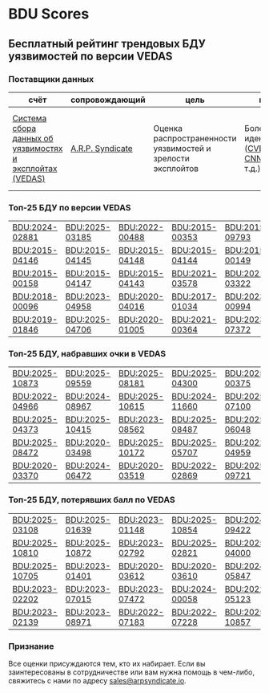 
# BDU Scores
## Бесплатный рейтинг трендовых БДУ уязвимостей по версии VEDAS

### Поставщики данных
| счёт | cопровождающий | цель | покрытие | определение | частота |
| ----- | ---------- | ------- | -------- | ----------- | --------- |
| [Система сбора данных об уязвимостях и эксплойтах (VEDAS)](https://vedas.arpsyndicate.io) | [A.R.P. Syndicate](https://www.arpsyndicate.io) | Оценка распространенности уязвимостей и зрелости эксплойтов | Более 150 идентификаторов ([CVE](https://github.com/ARPSyndicate/cve-scores), [EUVD](https://github.com/ARPSyndicate/euvd-scores), [CNNVD](https://github.com/ARPSyndicate/cnnvd-scores), [BDU](https://github.com/ARPSyndicate/bdu-scores) и т.д.) | Аналитические данные с открытым исходным кодом (OSINT), полученные от [Exploit Observer](https://www.exploit.observer) | 12-16 часов |



<h3>Топ-25 БДУ по версии VEDAS</h3>

<table>
  <tr>
    <td><a href='https://vedas.arpsyndicate.io/?vuln=BDU:2024-02881'>BDU:2024-02881</a></td>
    <td><a href='https://vedas.arpsyndicate.io/?vuln=BDU:2025-03185'>BDU:2025-03185</a></td>
    <td><a href='https://vedas.arpsyndicate.io/?vuln=BDU:2022-00488'>BDU:2022-00488</a></td>
    <td><a href='https://vedas.arpsyndicate.io/?vuln=BDU:2015-00353'>BDU:2015-00353</a></td>
    <td><a href='https://vedas.arpsyndicate.io/?vuln=BDU:2015-09793'>BDU:2015-09793</a></td>
  </tr>
  <tr>
    <td><a href='https://vedas.arpsyndicate.io/?vuln=BDU:2015-04146'>BDU:2015-04146</a></td>
    <td><a href='https://vedas.arpsyndicate.io/?vuln=BDU:2015-04145'>BDU:2015-04145</a></td>
    <td><a href='https://vedas.arpsyndicate.io/?vuln=BDU:2015-04148'>BDU:2015-04148</a></td>
    <td><a href='https://vedas.arpsyndicate.io/?vuln=BDU:2015-04144'>BDU:2015-04144</a></td>
    <td><a href='https://vedas.arpsyndicate.io/?vuln=BDU:2015-00149'>BDU:2015-00149</a></td>
  </tr>
  <tr>
    <td><a href='https://vedas.arpsyndicate.io/?vuln=BDU:2015-00158'>BDU:2015-00158</a></td>
    <td><a href='https://vedas.arpsyndicate.io/?vuln=BDU:2015-04147'>BDU:2015-04147</a></td>
    <td><a href='https://vedas.arpsyndicate.io/?vuln=BDU:2015-04143'>BDU:2015-04143</a></td>
    <td><a href='https://vedas.arpsyndicate.io/?vuln=BDU:2021-03578'>BDU:2021-03578</a></td>
    <td><a href='https://vedas.arpsyndicate.io/?vuln=BDU:2021-03322'>BDU:2021-03322</a></td>
  </tr>
  <tr>
    <td><a href='https://vedas.arpsyndicate.io/?vuln=BDU:2018-00096'>BDU:2018-00096</a></td>
    <td><a href='https://vedas.arpsyndicate.io/?vuln=BDU:2023-04958'>BDU:2023-04958</a></td>
    <td><a href='https://vedas.arpsyndicate.io/?vuln=BDU:2020-04016'>BDU:2020-04016</a></td>
    <td><a href='https://vedas.arpsyndicate.io/?vuln=BDU:2017-01034'>BDU:2017-01034</a></td>
    <td><a href='https://vedas.arpsyndicate.io/?vuln=BDU:2023-00994'>BDU:2023-00994</a></td>
  </tr>
  <tr>
    <td><a href='https://vedas.arpsyndicate.io/?vuln=BDU:2019-01846'>BDU:2019-01846</a></td>
    <td><a href='https://vedas.arpsyndicate.io/?vuln=BDU:2025-04706'>BDU:2025-04706</a></td>
    <td><a href='https://vedas.arpsyndicate.io/?vuln=BDU:2020-01005'>BDU:2020-01005</a></td>
    <td><a href='https://vedas.arpsyndicate.io/?vuln=BDU:2021-00364'>BDU:2021-00364</a></td>
    <td><a href='https://vedas.arpsyndicate.io/?vuln=BDU:2023-07372'>BDU:2023-07372</a></td>
  </tr>
</table>


<h3>Топ-25 БДУ, набравших очки в VEDAS</h3>

<table>
  <tr>
    <td><a href='https://vedas.arpsyndicate.io/?vuln=BDU:2025-10873'>BDU:2025-10873</a></td>
    <td><a href='https://vedas.arpsyndicate.io/?vuln=BDU:2025-09559'>BDU:2025-09559</a></td>
    <td><a href='https://vedas.arpsyndicate.io/?vuln=BDU:2025-08181'>BDU:2025-08181</a></td>
    <td><a href='https://vedas.arpsyndicate.io/?vuln=BDU:2025-04300'>BDU:2025-04300</a></td>
    <td><a href='https://vedas.arpsyndicate.io/?vuln=BDU:2025-00375'>BDU:2025-00375</a></td>
  </tr>
  <tr>
    <td><a href='https://vedas.arpsyndicate.io/?vuln=BDU:2022-04966'>BDU:2022-04966</a></td>
    <td><a href='https://vedas.arpsyndicate.io/?vuln=BDU:2024-08967'>BDU:2024-08967</a></td>
    <td><a href='https://vedas.arpsyndicate.io/?vuln=BDU:2025-10615'>BDU:2025-10615</a></td>
    <td><a href='https://vedas.arpsyndicate.io/?vuln=BDU:2024-11660'>BDU:2024-11660</a></td>
    <td><a href='https://vedas.arpsyndicate.io/?vuln=BDU:2025-07100'>BDU:2025-07100</a></td>
  </tr>
  <tr>
    <td><a href='https://vedas.arpsyndicate.io/?vuln=BDU:2025-04373'>BDU:2025-04373</a></td>
    <td><a href='https://vedas.arpsyndicate.io/?vuln=BDU:2025-10415'>BDU:2025-10415</a></td>
    <td><a href='https://vedas.arpsyndicate.io/?vuln=BDU:2023-08562'>BDU:2023-08562</a></td>
    <td><a href='https://vedas.arpsyndicate.io/?vuln=BDU:2025-08487'>BDU:2025-08487</a></td>
    <td><a href='https://vedas.arpsyndicate.io/?vuln=BDU:2025-06048'>BDU:2025-06048</a></td>
  </tr>
  <tr>
    <td><a href='https://vedas.arpsyndicate.io/?vuln=BDU:2025-08472'>BDU:2025-08472</a></td>
    <td><a href='https://vedas.arpsyndicate.io/?vuln=BDU:2020-03498'>BDU:2020-03498</a></td>
    <td><a href='https://vedas.arpsyndicate.io/?vuln=BDU:2025-10172'>BDU:2025-10172</a></td>
    <td><a href='https://vedas.arpsyndicate.io/?vuln=BDU:2025-05707'>BDU:2025-05707</a></td>
    <td><a href='https://vedas.arpsyndicate.io/?vuln=BDU:2022-04959'>BDU:2022-04959</a></td>
  </tr>
  <tr>
    <td><a href='https://vedas.arpsyndicate.io/?vuln=BDU:2020-03370'>BDU:2020-03370</a></td>
    <td><a href='https://vedas.arpsyndicate.io/?vuln=BDU:2024-06472'>BDU:2024-06472</a></td>
    <td><a href='https://vedas.arpsyndicate.io/?vuln=BDU:2020-03519'>BDU:2020-03519</a></td>
    <td><a href='https://vedas.arpsyndicate.io/?vuln=BDU:2022-02869'>BDU:2022-02869</a></td>
    <td><a href='https://vedas.arpsyndicate.io/?vuln=BDU:2025-09721'>BDU:2025-09721</a></td>
  </tr>
</table>


<h3>Топ-25 БДУ, потерявших балл по VEDAS</h3>

<table>
  <tr>
    <td><a href='https://vedas.arpsyndicate.io/?vuln=BDU:2025-03108'>BDU:2025-03108</a></td>
    <td><a href='https://vedas.arpsyndicate.io/?vuln=BDU:2025-01639'>BDU:2025-01639</a></td>
    <td><a href='https://vedas.arpsyndicate.io/?vuln=BDU:2023-01148'>BDU:2023-01148</a></td>
    <td><a href='https://vedas.arpsyndicate.io/?vuln=BDU:2025-10854'>BDU:2025-10854</a></td>
    <td><a href='https://vedas.arpsyndicate.io/?vuln=BDU:2024-09422'>BDU:2024-09422</a></td>
  </tr>
  <tr>
    <td><a href='https://vedas.arpsyndicate.io/?vuln=BDU:2025-10810'>BDU:2025-10810</a></td>
    <td><a href='https://vedas.arpsyndicate.io/?vuln=BDU:2025-10872'>BDU:2025-10872</a></td>
    <td><a href='https://vedas.arpsyndicate.io/?vuln=BDU:2023-02792'>BDU:2023-02792</a></td>
    <td><a href='https://vedas.arpsyndicate.io/?vuln=BDU:2025-02821'>BDU:2025-02821</a></td>
    <td><a href='https://vedas.arpsyndicate.io/?vuln=BDU:2025-04000'>BDU:2025-04000</a></td>
  </tr>
  <tr>
    <td><a href='https://vedas.arpsyndicate.io/?vuln=BDU:2025-10705'>BDU:2025-10705</a></td>
    <td><a href='https://vedas.arpsyndicate.io/?vuln=BDU:2023-01401'>BDU:2023-01401</a></td>
    <td><a href='https://vedas.arpsyndicate.io/?vuln=BDU:2020-03612'>BDU:2020-03612</a></td>
    <td><a href='https://vedas.arpsyndicate.io/?vuln=BDU:2020-03610'>BDU:2020-03610</a></td>
    <td><a href='https://vedas.arpsyndicate.io/?vuln=BDU:2024-05847'>BDU:2024-05847</a></td>
  </tr>
  <tr>
    <td><a href='https://vedas.arpsyndicate.io/?vuln=BDU:2023-02202'>BDU:2023-02202</a></td>
    <td><a href='https://vedas.arpsyndicate.io/?vuln=BDU:2023-07015'>BDU:2023-07015</a></td>
    <td><a href='https://vedas.arpsyndicate.io/?vuln=BDU:2023-07472'>BDU:2023-07472</a></td>
    <td><a href='https://vedas.arpsyndicate.io/?vuln=BDU:2024-00058'>BDU:2024-00058</a></td>
    <td><a href='https://vedas.arpsyndicate.io/?vuln=BDU:2022-05123'>BDU:2022-05123</a></td>
  </tr>
  <tr>
    <td><a href='https://vedas.arpsyndicate.io/?vuln=BDU:2023-02139'>BDU:2023-02139</a></td>
    <td><a href='https://vedas.arpsyndicate.io/?vuln=BDU:2023-08971'>BDU:2023-08971</a></td>
    <td><a href='https://vedas.arpsyndicate.io/?vuln=BDU:2022-07183'>BDU:2022-07183</a></td>
    <td><a href='https://vedas.arpsyndicate.io/?vuln=BDU:2022-07228'>BDU:2022-07228</a></td>
    <td><a href='https://vedas.arpsyndicate.io/?vuln=BDU:2025-10857'>BDU:2025-10857</a></td>
  </tr>
</table>


### Признание
Все оценки присуждаются тем, кто их набирает.
Если вы заинтересованы в сотрудничестве или вам нужна помощь в чем-либо, свяжитесь с нами по адресу [sales@arpsyndicate.io](mailto:sales@arpsyndicate.io).

